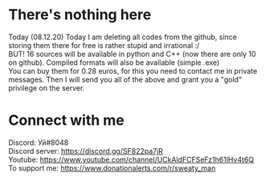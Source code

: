 # There's nothing here
Today (08.12.20) Today I am deleting all codes from the github, since storing them there for free is rather stupid and irrational :/
<br>BUT! 16 sources will be available in python and C++ (now there are only 10 on github). Compiled formats will also be available (simple .exe)
<br>You can buy them for 0.28 euros, for this you need to contact me in private messages. Then I will send you all of the above and grant you a "gold" privilege on the server.

# Connect with me
Discord: Уй#8048
<br>Discord server: https://discord.gg/SF822pa7jR
<br>Youtube: https://www.youtube.com/channel/UCkAldFCFSeFz1h61lHv4t6Q
<br>To support me: https://www.donationalerts.com/r/sweaty_man
